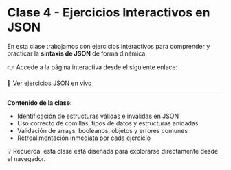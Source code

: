 # Clase 4 - Ejercicios Interactivos en JSON

En esta clase trabajamos con ejercicios interactivos para comprender y practicar la **sintaxis de JSON** de forma dinámica.

👉 Accede a la página interactiva desde el siguiente enlace:

🔗 [Ver ejercicios JSON en vivo](https://alen1238.github.io/clase5JS/)

---

**Contenido de la clase:**

- Identificación de estructuras válidas e inválidas en JSON
- Uso correcto de comillas, tipos de datos y estructuras anidadas
- Validación de arrays, booleanos, objetos y errores comunes
- Retroalimentación inmediata por cada ejercicio

💡 Recuerda: esta clase está diseñada para explorarse directamente desde el navegador.
